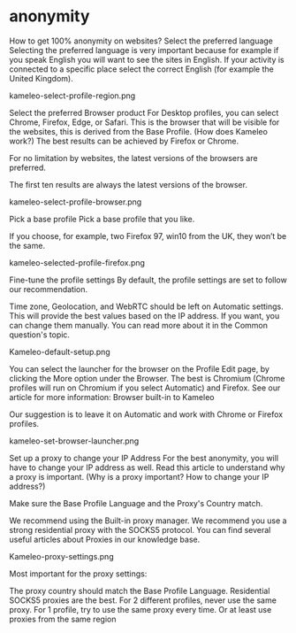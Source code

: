 # anonymity
How to get 100% anonymity on websites?
Select the preferred language
Selecting the preferred language is very important because for example if you speak English you will want to see the sites in English. If your activity is connected to a specific place select the correct English (for example the United Kingdom).

kameleo-select-profile-region.png

Select the preferred Browser product
For Desktop profiles, you can select Chrome, Firefox, Edge, or Safari. This is the browser that will be visible for the websites, this is derived from the Base Profile. (How does Kameleo work?) The best results can be achieved by Firefox or Chrome.

For no limitation by websites, the latest versions of the browsers are preferred.

The first ten results are always the latest versions of the browser.

kameleo-select-profile-browser.png

Pick a base profile
Pick a base profile that you like.

If you choose, for example, two Firefox 97, win10 from the UK, they won’t be the same.

kameleo-selected-profile-firefox.png

Fine-tune the profile settings
By default, the profile settings are set to follow our recommendation.

Time zone, Geolocation, and WebRTC should be left on Automatic settings. This will provide the best values based on the IP address. If you want, you can change them manually. You can read more about it in the Common question's topic.

Kameleo-default-setup.png

You can select the launcher for the browser on the Profile Edit page, by clicking the More option under the Browser. The best is Chromium (Chrome profiles will run on Chromium if you select Automatic) and Firefox. See our article for more information: Browser built-in to Kameleo

Our suggestion is to leave it on Automatic and work with Chrome or Firefox profiles.

kameleo-set-browser-launcher.png

Set up a proxy to change your IP Address
For the best anonymity, you will have to change your IP address as well. Read this article to understand why a proxy is important. (Why is a proxy important? How to change your IP address?)

Make sure the Base Profile Language and the Proxy's Country match.

We recommend using the Built-in proxy manager. We recommend you use a strong residential proxy with the SOCKS5 protocol. You can find several useful articles about Proxies in our knowledge base.

Kameleo-proxy-settings.png

Most important for the proxy settings:

The proxy country should match the Base Profile Language.
Residential SOCKS5 proxies are the best.
For 2 different profiles, never use the same proxy.
For 1 profile, try to use the same proxy every time. Or at least use proxies from the same region
